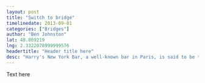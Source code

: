 ```yaml
---
layout: post
title: "Switch to bridge"
timelinedate: 2013-09-01
categories: ["Bridges"]
author: "Ben Johnston"
lat: 48.869219
lng: 2.3322078999999576
headertitle: "Header title here"
desc: "Harry's New York Bar, a well-known bar in Paris, is said to be the birthplace of classic cocktails such as the Bloody Mary, French 75, Side Car and the Boulevardier."
---
```

Text here
